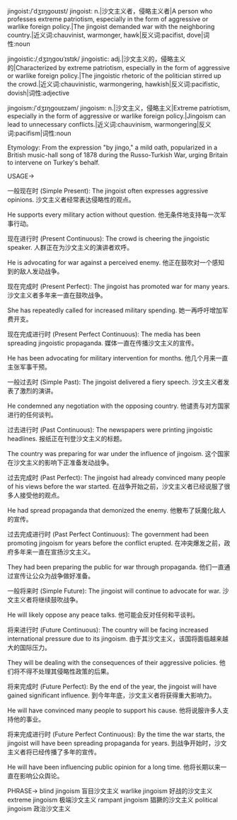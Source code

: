 jingoist:/ˈdʒɪŋɡoʊɪst/
jingoist: n.|沙文主义者，侵略主义者|A person who professes extreme patriotism, especially in the form of aggressive or warlike foreign policy.|The jingoist demanded war with the neighboring country.|近义词:chauvinist, warmonger, hawk|反义词:pacifist, dove|词性:noun

jingoistic:/ˌdʒɪŋɡoʊˈɪstɪk/
jingoistic: adj.|沙文主义的，侵略主义的|Characterized by extreme patriotism, especially in the form of aggressive or warlike foreign policy.|The jingoistic rhetoric of the politician stirred up the crowd.|近义词:chauvinistic, warmongering, hawkish|反义词:pacifistic, dovish|词性:adjective

jingoism:/ˈdʒɪŋɡoʊɪzəm/
jingoism: n.|沙文主义，侵略主义|Extreme patriotism, especially in the form of aggressive or warlike foreign policy.|Jingoism can lead to unnecessary conflicts.|近义词:chauvinism, warmongering|反义词:pacifism|词性:noun

Etymology: From the expression "by jingo," a mild oath, popularized in a British music-hall song of 1878 during the Russo-Turkish War, urging Britain to intervene on Turkey's behalf.


USAGE->

一般现在时 (Simple Present):
The jingoist often expresses aggressive opinions.  沙文主义者经常表达侵略性的观点。

He supports every military action without question. 他无条件地支持每一次军事行动。


现在进行时 (Present Continuous):
The crowd is cheering the jingoistic speaker.  人群正在为沙文主义的演讲者欢呼。

He is advocating for war against a perceived enemy. 他正在鼓吹对一个感知到的敌人发动战争。


现在完成时 (Present Perfect):
The jingoist has promoted war for many years.  沙文主义者多年来一直在鼓吹战争。

She has repeatedly called for increased military spending. 她一再呼吁增加军费开支。


现在完成进行时 (Present Perfect Continuous):
The media has been spreading jingoistic propaganda.  媒体一直在传播沙文主义的宣传。

He has been advocating for military intervention for months. 他几个月来一直主张军事干预。


一般过去时 (Simple Past):
The jingoist delivered a fiery speech.  沙文主义者发表了激烈的演讲。

He condemned any negotiation with the opposing country. 他谴责与对方国家进行的任何谈判。


过去进行时 (Past Continuous):
The newspapers were printing jingoistic headlines.  报纸正在刊登沙文主义的标题。

The country was preparing for war under the influence of jingoism.  这个国家在沙文主义的影响下正准备发动战争。


过去完成时 (Past Perfect):
The jingoist had already convinced many people of his views before the war started.  在战争开始之前，沙文主义者已经说服了很多人接受他的观点。

He had spread propaganda that demonized the enemy.  他散布了妖魔化敌人的宣传。


过去完成进行时 (Past Perfect Continuous):
The government had been promoting jingoism for years before the conflict erupted.  在冲突爆发之前，政府多年来一直在宣扬沙文主义。

They had been preparing the public for war through propaganda.  他们一直通过宣传让公众为战争做好准备。


一般将来时 (Simple Future):
The jingoist will continue to advocate for war.  沙文主义者将继续鼓吹战争。

He will likely oppose any peace talks.  他可能会反对任何和平谈判。


将来进行时 (Future Continuous):
The country will be facing increased international pressure due to its jingoism.  由于其沙文主义，该国将面临越来越大的国际压力。

They will be dealing with the consequences of their aggressive policies.  他们将不得不处理其侵略性政策的后果。


将来完成时 (Future Perfect):
By the end of the year, the jingoist will have gained significant influence.  到今年年底，沙文主义者将获得重大影响力。

He will have convinced many people to support his cause.  他将说服许多人支持他的事业。


将来完成进行时 (Future Perfect Continuous):
By the time the war starts, the jingoist will have been spreading propaganda for years.  到战争开始时，沙文主义者将已经传播了多年的宣传。

He will have been influencing public opinion for a long time.  他将长期以来一直在影响公众舆论。



PHRASE->
blind jingoism 盲目沙文主义
warlike jingoism 好战的沙文主义
extreme jingoism 极端沙文主义
rampant jingoism 猖獗的沙文主义
political jingoism 政治沙文主义
